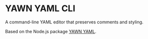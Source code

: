 # YAWN YAML CLI

A command-line YAML editor that preserves comments and styling.

Based on the Node.js package [YAWN YAML](https://github.com/mohsen1/yawn-yaml).
